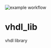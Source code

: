![example workflow](https://github.com/sverrham/vhdl_lib/actions/workflows/vhdl_test.yml/badge.svg)

# vhdl_lib
vhdl library
